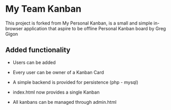 My Team Kanban
==========================

This project is forked from My Personal Kanban, is a small and simple in-browser application that aspire to be offline Personal Kanban board by Greg Gigon

## Added functionality

- Users can be added

- Every user can be owner of a Kanban Card

- A simple backend is provided for persistence (php - mysql)

- index.html now provides a single Kanban

- All kanbans can be managed through admin.html
